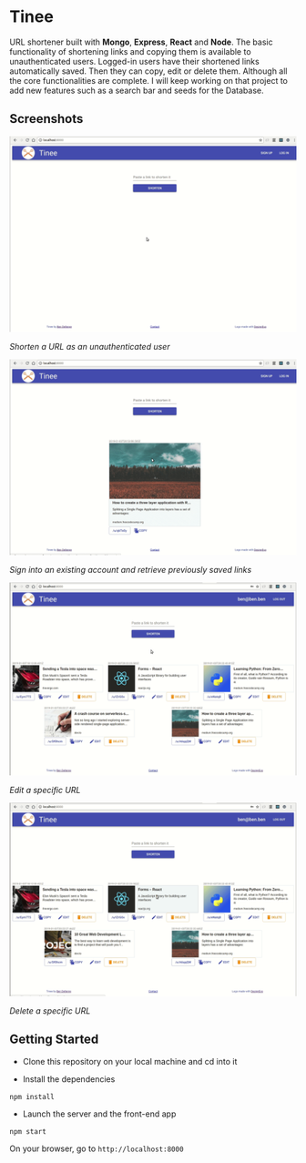 # Tinee

URL shortener built with **Mongo**, **Express**, **React** and **Node**. The basic functionality of shortening links and copying them is available to unauthenticated users. Logged-in users have their shortened links automatically saved. Then they can copy, edit or delete them. Although all the core functionalities are complete. I will keep working on that project to add new features such as a search bar and seeds for the Database.

## Screenshots

![Shorten url](docs/shorten.gif)

*Shorten a URL as an unauthenticated user*

![Login](docs/login.gif)

*Sign into an existing account and retrieve previously saved links*

![Edit url](docs/edit.gif)

*Edit a specific URL*

![Delete url](docs/delete.gif)

*Delete a specific URL*

## Getting Started

* Clone this repository on your local machine and cd into it

* Install the dependencies
```
npm install
```
* Launch the server and the front-end app
```
npm start
```
On your browser, go to ```http://localhost:8000```
